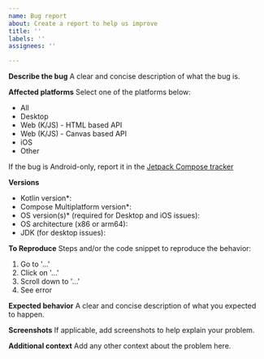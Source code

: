 ```yaml
---
name: Bug report
about: Create a report to help us improve
title: ''
labels: ''
assignees: ''

---
```


**Describe the bug**
A clear and concise description of what the bug is.

**Affected platforms**
Select one of the platforms below:
- All
- Desktop
- Web (K/JS) - HTML based API
- Web (K/JS) - Canvas based API
- iOS
- Other

If the bug is Android-only, report it in the [Jetpack Compose tracker](https://issuetracker.google.com/issues/new?component=612128)

**Versions**
- Kotlin version*: 
- Compose Multiplatform version*: 
- OS version(s)* (required for Desktop and iOS issues): 
- OS architecture (x86 or arm64): 
- JDK (for desktop issues): 

**To Reproduce**
Steps and/or the code snippet to reproduce the behavior:
1. Go to '...'
2. Click on '...'
3. Scroll down to '...'
4. See error

**Expected behavior**
A clear and concise description of what you expected to happen.

**Screenshots**
If applicable, add screenshots to help explain your problem.

**Additional context**
Add any other context about the problem here.
